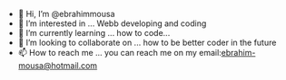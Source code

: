 - 👋 Hi, I’m @ebrahimmousa
- 👀 I’m interested in ... Webb developing and coding
- 🌱 I’m currently learning ... how to code...
- 💞️ I’m looking to collaborate on ... how to be better coder in the future 
- 📫 How to reach me ... you can reach me on my email:ebrahim-mousa@hotmail.com

<!---
ebrahimmousa/ebrahimmousa is a ✨ special ✨ repository because its `README.md` (this file) appears on your GitHub profile.
You can click the Preview link to take a look at your changes.
--->

